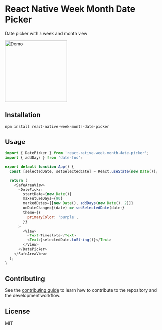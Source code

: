 # React Native Week Month Date Picker

Date picker with a week and month view

<img src="https://user-images.githubusercontent.com/5333875/156450983-d504b47f-5fac-4be2-ac9d-ccdb239006e9.gif" alt="Demo" width="200"/>

## Installation

```sh
npm install react-native-week-month-date-picker
```

## Usage

```js
import { DatePicker } from 'react-native-week-month-date-picker';
import { addDays } from 'date-fns';

export default function App() {
  const [selectedDate, setSelectedDate] = React.useState(new Date());

  return (
    <SafeAreaView>
      <DatePicker
        startDate={new Date()}
        maxFutureDays={90}
        markedDates={[new Date(), addDays(new Date(), 2)]}
        onDateChange={(date) => setSelectedDate(date)}
        theme={{
          primaryColor: 'purple',
        }}
      >
        <View>
          <Text>Timeslots</Text>
          <Text>{selectedDate.toString()}</Text>
        </View>
      </DatePicker>
    </SafeAreaView>
  );
}
```

## Contributing

See the [contributing guide](CONTRIBUTING.md) to learn how to contribute to the repository and the development workflow.

## License

MIT
